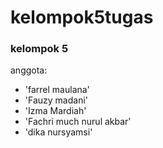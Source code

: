 # kelompok5tugas

### kelompok 5
anggota:
- 'farrel maulana'
- 'Fauzy madani'
- 'Izma Mardiah'
- 'Fachri much nurul akbar'
- 'dika nursyamsi'
